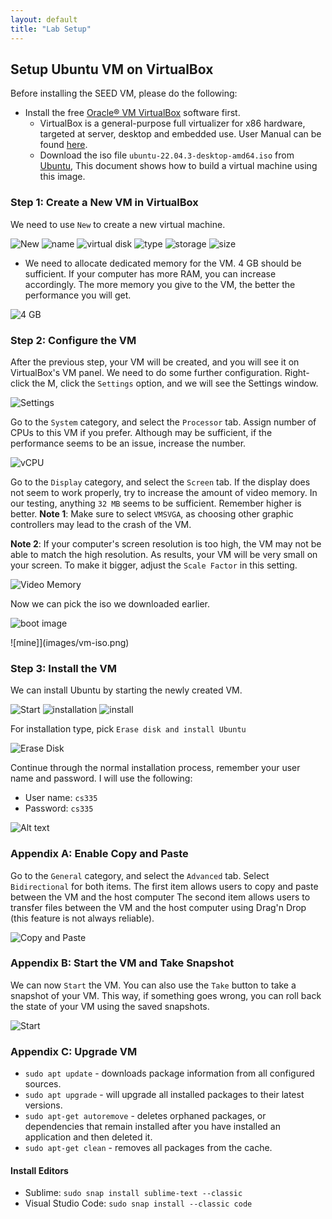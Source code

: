 ```yaml
---
layout: default
title: "Lab Setup"
---
```


Setup Ubuntu VM on VirtualBox
-----------------------------------

Before installing the SEED VM, please do the following:

- Install the free [Oracle® VM VirtualBox](https://www.virtualbox.org/) software first.
  - VirtualBox is a general-purpose full virtualizer for x86 hardware, targeted at server, desktop and embedded use. User Manual can be found [here](https://www.virtualbox.org/manual/).
  - Download the iso file `ubuntu-22.04.3-desktop-amd64.iso` from [Ubuntu](https://ubuntu.com/download/desktop/thank-you?version=22.04.3&architecture=amd64), This document shows how to build a virtual machine
using this image.

### Step 1: Create a New VM in VirtualBox

We need to use `New` to create a new virtual machine.

![New](images/vm-new.png)
![name](images/vm-name.png)
![virtual disk](images/vm-vh-disk.png)
![type](images/vm-vh-disk-type.png)
![storage](images/vm-vh-disk-storage.png)
![size](images/vm-vh-disk-size.png)

- We need to allocate dedicated memory for the VM. 4 GB should be sufficient. If your computer has more
RAM, you can increase accordingly. The more memory you give to the VM, the better the performance you will get.

![4 GB](images/vm-memory.png)

### Step 2: Configure the VM
After the previous step, your VM will be created, and you will see it on VirtualBox's VM panel. We need to do some further
configuration. Right-click the M, click the `Settings` option, and we will see the Settings window.

![Settings](images/vm-settings.png)

Go to the `System` category, and select the `Processor` tab. Assign number of CPUs to this VM if you prefer. Although may be sufficient,
if the performance seems to be an issue, increase the number.

![vCPU](images/vm-system.png)

Go to the `Display` category, and select the `Screen` tab. If the display does not seem to work properly, try to increase the amount of video memory. In our testing, anything `32 MB` seems to be sufficient. Remember higher is better.
**Note 1**: Make sure to select `VMSVGA`, as choosing other graphic controllers
may lead to the crash of the VM.

**Note 2**: If your computer's screen resolution is too high, the VM may not be able
to match the high resolution. As results, your VM will be very small on your screen.
To make it bigger, adjust the `Scale Factor` in this setting.

![Video Memory](images/vm-display.png)

Now we can pick the iso we downloaded earlier. 

![boot image](images/vm-storage.png)

![mine]](images/vm-iso.png)

### Step 3: Install the VM
We can install Ubuntu by starting the newly created VM. 

![Start](images/vm-start.png)
![installation](images/vm-install.png)
![install](images/vm-install-screen.png)

For installation type, pick `Erase disk and install Ubuntu`

![Erase Disk](images/vm-erase-disk.png)

Continue through the normal installation process, remember your user name and password. I will use the following:
- User name: ```cs335```
- Password: ```cs335```
  
![Alt text](images/vm-creds.png)

### Appendix A: Enable Copy and Paste

Go to the `General` category, and select the `Advanced` tab. Select `Bidirectional` for both items. The first item allows users to copy
and paste between the VM and the host computer The second item allows users to transfer files between the VM and the host computer using Drag'n Drop (this feature is not always reliable).

![Copy and Paste](images/vm-copy-paste.png)

### Appendix B: Start the VM and Take Snapshot

We can now `Start` the VM. You can also use the `Take` button to take a snapshot of your VM. This way, if something goes wrong, you can roll back the state of your VM using the saved snapshots.

![Start](images/vm-start-take.png)

### Appendix C: Upgrade VM 
- ```sudo apt update``` - downloads package information from all configured sources.
- ```sudo apt upgrade``` - will upgrade all installed packages to their latest versions.
- ```sudo apt-get autoremove``` - deletes orphaned packages, or dependencies that remain installed after you have installed an application and then deleted it.
- ```sudo apt-get clean``` - removes all packages from the cache.

#### Install Editors
- Sublime: ```sudo snap install sublime-text --classic```  
- Visual Studio Code: ```sudo snap install --classic code```